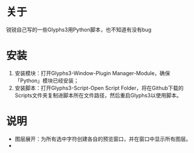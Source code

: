 # 关于
锐锐自己写的一些Glyphs3用Python脚本，也不知道有没有bug

# 安装
1. 安装模块：打开Glyphs3-Window-Plugin Manager-Module，确保「Python」模块已经安装；
2. 安装脚本：打开Glyphs3-Script-Open Script Folder，将在Github下载的Scripts文件夹复制进脚本所在文件路径，然后重启Glyphs3以使用脚本。

# 说明
* 图层展开：为所有选中字符创建各自的预览窗口，并在窗口中显示所有图层。
* 
